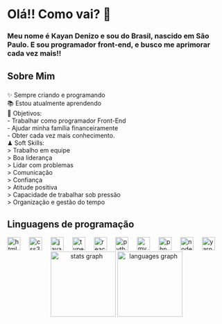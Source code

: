 <h1 align="left">Olá!! Como vai? 👋</h1>

###

<h3 align="left">Meu nome é Kayan Denizo e sou do Brasil, nascido em São Paulo. E sou programador front-end, e busco me aprimorar cada vez mais!!</h3>

###

<h2 align="left">Sobre Mim</h2>

###

<p align="left">✨ Sempre criando e programando<br>📚 Estou atualmente aprendendo<br>🎯 Objetivos:<br>- Trabalhar como programador Front-End<br>- Ajudar minha família financeiramente<br>- Obter cada vez mais conhecimento.<br>♟ Soft Skills:<br>> Trabalho em equipe<br>> Boa liderança<br>> Lidar com problemas<br>> Comunicação<br>> Confiança<br>> Atitude positiva<br>> Capacidade de trabalhar sob pressão<br>> Organização e gestão do tempo</p>

###

<h2 align="left">Linguagens de programação</h2>


<div align="left">
  <img src="https://cdn.jsdelivr.net/gh/devicons/devicon/icons/html5/html5-original.svg" height="30" alt="html5 logo"  />
  <img width="12" />
  <img src="https://cdn.jsdelivr.net/gh/devicons/devicon/icons/css3/css3-original.svg" height="30" alt="css3 logo"  />
  <img width="12" />
  <img src="https://cdn.jsdelivr.net/gh/devicons/devicon/icons/javascript/javascript-original.svg" height="30" alt="javascript logo"  />
  <img width="12" />
  <img src="https://cdn.jsdelivr.net/gh/devicons/devicon/icons/typescript/typescript-original.svg" height="30" alt="typescript logo"  />
  <img width="12" />
  <img src="https://cdn.jsdelivr.net/gh/devicons/devicon/icons/react/react-original.svg" height="30" alt="react logo"  />
  <img width="12" />
  <img src="https://cdn.jsdelivr.net/gh/devicons/devicon/icons/python/python-original.svg" height="30" alt="python logo"  />
  <img width="12" />
  <img src="https://cdn.jsdelivr.net/gh/devicons/devicon/icons/mysql/mysql-original.svg" height="30" alt="mysql logo"  />
  <img width="12" />
  <img src="https://cdn.jsdelivr.net/gh/devicons/devicon/icons/php/php-original.svg" height="30" alt="php logo"  />
  <img width="12" />
  <img src="https://cdn.jsdelivr.net/gh/devicons/devicon/icons/nodejs/nodejs-original.svg" height="30" alt="nodejs logo"  />
  <img width="12" />
  <img src="https://cdn.jsdelivr.net/gh/devicons/devicon/icons/yarn/yarn-original.svg" height="30" alt="yarn logo"  />
</div>

<div align="center">
  <img src="https://github-readme-stats.vercel.app/api?username=KayanDenizo&hide_title=false&hide_rank=false&show_icons=true&include_all_commits=true&count_private=true&disable_animations=false&theme=dracula&locale=en&hide_border=false&order=1" height="150" alt="stats graph"  />
  <img src="https://github-readme-stats.vercel.app/api/top-langs?username=KayanDenizo&locale=pt-br&hide_title=false&layout=compact&card_width=320&langs_count=5&theme=dracula&hide_border=false&order=2" height="150" alt="languages graph"  />
</div>

